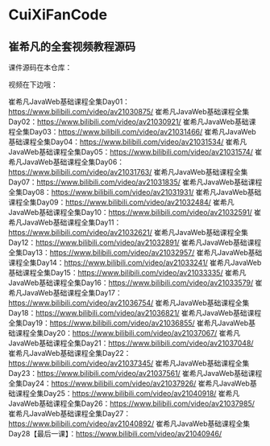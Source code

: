 # CuiXiFanCode

## 崔希凡的全套视频教程源码

课件源码在本仓库：

视频在下边哦：

崔希凡JavaWeb基础课程全集Day01：https://www.bilibili.com/video/av21030875/
崔希凡JavaWeb基础课程全集Day02：https://www.bilibili.com/video/av21030921/
崔希凡JavaWeb基础课程全集Day03：https://www.bilibili.com/video/av21031466/
崔希凡JavaWeb基础课程全集Day04：https://www.bilibili.com/video/av21031534/
崔希凡JavaWeb基础课程全集Day05：https://www.bilibili.com/video/av21031574/
崔希凡JavaWeb基础课程全集Day06：https://www.bilibili.com/video/av21031763/
崔希凡JavaWeb基础课程全集Day07：https://www.bilibili.com/video/av21031835/
崔希凡JavaWeb基础课程全集Day08：https://www.bilibili.com/video/av21031931/
崔希凡JavaWeb基础课程全集Day09：https://www.bilibili.com/video/av21032484/
崔希凡JavaWeb基础课程全集Day10：https://www.bilibili.com/video/av21032591/
崔希凡JavaWeb基础课程全集Day11：https://www.bilibili.com/video/av21032621/
崔希凡JavaWeb基础课程全集Day12：https://www.bilibili.com/video/av21032891/
崔希凡JavaWeb基础课程全集Day13：https://www.bilibili.com/video/av21032957/
崔希凡JavaWeb基础课程全集Day14：https://www.bilibili.com/video/av21033241/
崔希凡JavaWeb基础课程全集Day15：https://www.bilibili.com/video/av21033335/
崔希凡JavaWeb基础课程全集Day16：https://www.bilibili.com/video/av21033579/
崔希凡JavaWeb基础课程全集Day17：https://www.bilibili.com/video/av21036754/
崔希凡JavaWeb基础课程全集Day18：https://www.bilibili.com/video/av21036821/
崔希凡JavaWeb基础课程全集Day19：https://www.bilibili.com/video/av21036855/
崔希凡JavaWeb基础课程全集Day20：https://www.bilibili.com/video/av21037067/
崔希凡JavaWeb基础课程全集Day21：https://www.bilibili.com/video/av21037048/
崔希凡JavaWeb基础课程全集Day22：https://www.bilibili.com/video/av21037345/
崔希凡JavaWeb基础课程全集Day23：https://www.bilibili.com/video/av21037561/
崔希凡JavaWeb基础课程全集Day24：https://www.bilibili.com/video/av21037926/
崔希凡JavaWeb基础课程全集Day25：https://www.bilibili.com/video/av21040918/
崔希凡JavaWeb基础课程全集Day26：https://www.bilibili.com/video/av21037985/
崔希凡JavaWeb基础课程全集Day27：https://www.bilibili.com/video/av21040892/
崔希凡JavaWeb基础课程全集Day28【最后一课】：https://www.bilibili.com/video/av21040946/
